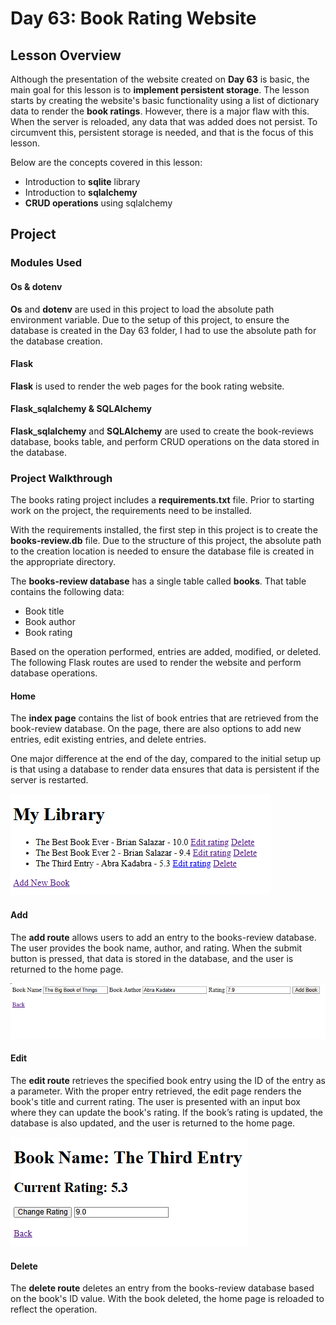# Day 63: Book Rating Website
## Lesson Overview
Although the presentation of the website created on **Day 63** is basic, the main goal for this lesson is to **implement persistent storage**. The lesson starts by creating the website's basic functionality using a list of dictionary data to render the **book ratings**. However, there is a major flaw with this. When the server is reloaded, any data that was added does not persist. To circumvent this, persistent storage is needed, and that is the focus of this lesson.

Below are the concepts covered in this lesson:
-	Introduction to **sqlite** library
-	Introduction to **sqlalchemy**
-	**CRUD operations** using sqlalchemy

## Project
### Modules Used 
#### Os & dotenv
**Os** and **dotenv** are used in this project to load the absolute path environment variable. Due to the setup of this project, to ensure the database is created in the Day 63 folder, I had to use the absolute path for the database creation.
#### Flask
**Flask** is used to render the web pages for the book rating website.
#### Flask_sqlalchemy & SQLAlchemy
**Flask_sqlalchemy** and **SQLAlchemy** are used to create the book-reviews database, books table, and perform CRUD operations on the data stored in the database.
### Project Walkthrough
The books rating project includes a **requirements.txt** file. Prior to starting work on the project, the requirements need to be installed.

With the requirements installed, the first step in this project is to create the **books-review.db** file. Due to the structure of this project, the absolute path to the creation location is needed to ensure the database file is created in the appropriate directory.

The **books-review database** has a single table called **books**. That table contains the following data:
-	Book title
-	Book author
-	Book rating

Based on the operation performed, entries are added, modified, or deleted. The following Flask routes are used to render the website and perform database operations.

#### Home
The **index page** contains the list of book entries that are retrieved from the book-review database. On the page, there are also options to add new entries, edit existing entries, and delete entries. 

One major difference at the end of the day, compared to the initial setup up is that using a database to render data ensures that data is persistent if the server is restarted.

![Home page](../Images/Day63-HomePage.png)
#### Add
The **add route** allows users to add an entry to the books-review database. The user provides the book name, author, and rating. When the submit button is pressed, that data is stored in the database, and the user is returned to the home page.

![Add page](../Images/Day63-AddEntry.png)
#### Edit
The **edit route** retrieves the specified book entry using the ID of the entry as a parameter. With the proper entry retrieved, the edit page renders the book's title and current rating. The user is presented with an input box where they can update the book's rating. If the book’s rating is updated, the database is also updated, and the user is returned to the home page.

![Upate book rating page](../Images/Day63-UpdateRating.png)
#### Delete
The **delete route** deletes an entry from the books-review database based on the book's ID value. With the book deleted, the home page is reloaded to reflect the operation.

